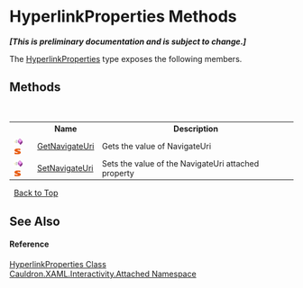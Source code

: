 # HyperlinkProperties Methods
 _**\[This is preliminary documentation and is subject to change.\]**_

The <a href="T_Cauldron_XAML_Interactivity_Attached_HyperlinkProperties">HyperlinkProperties</a> type exposes the following members.


## Methods
&nbsp;<table><tr><th></th><th>Name</th><th>Description</th></tr><tr><td>![Public method](media/pubmethod.gif "Public method")![Static member](media/static.gif "Static member")</td><td><a href="M_Cauldron_XAML_Interactivity_Attached_HyperlinkProperties_GetNavigateUri">GetNavigateUri</a></td><td>
Gets the value of NavigateUri</td></tr><tr><td>![Public method](media/pubmethod.gif "Public method")![Static member](media/static.gif "Static member")</td><td><a href="M_Cauldron_XAML_Interactivity_Attached_HyperlinkProperties_SetNavigateUri">SetNavigateUri</a></td><td>
Sets the value of the NavigateUri attached property</td></tr></table>&nbsp;
<a href="#hyperlinkproperties-methods">Back to Top</a>

## See Also


#### Reference
<a href="T_Cauldron_XAML_Interactivity_Attached_HyperlinkProperties">HyperlinkProperties Class</a><br /><a href="N_Cauldron_XAML_Interactivity_Attached">Cauldron.XAML.Interactivity.Attached Namespace</a><br />